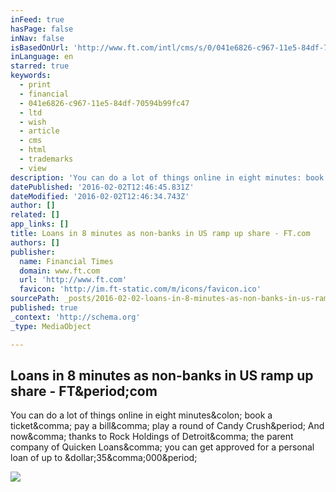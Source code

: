 ```yaml
---
inFeed: true
hasPage: false
inNav: false
isBasedOnUrl: 'http://www.ft.com/intl/cms/s/0/041e6826-c967-11e5-84df-70594b99fc47.html#axzz3z0qL0uIR'
inLanguage: en
starred: true
keywords:
  - print
  - financial
  - 041e6826-c967-11e5-84df-70594b99fc47
  - ltd
  - wish
  - article
  - cms
  - html
  - trademarks
  - view
description: 'You can do a lot of things online in eight minutes: book a ticket, pay a bill, play a round of Candy Crush. And now, thanks to Rock Holdings of Detroit, the parent company of Quicken Loans, you can get approved for a personal loan of up to $35,000.'
datePublished: '2016-02-02T12:46:45.831Z'
dateModified: '2016-02-02T12:46:34.743Z'
author: []
related: []
app_links: []
title: Loans in 8 minutes as non-banks in US ramp up share - FT.com
authors: []
publisher:
  name: Financial Times
  domain: www.ft.com
  url: 'http://www.ft.com'
  favicon: 'http://im.ft-static.com/m/icons/favicon.ico'
sourcePath: _posts/2016-02-02-loans-in-8-minutes-as-non-banks-in-us-ramp-up-share-ftcom.md
published: true
_context: 'http://schema.org'
_type: MediaObject

---
```

<article style=""><h1>Loans in 8 minutes as non-banks in US ramp up share - FT&amp;period;com</h1><p>You can do a lot of things online in eight minutes&amp;colon; book a ticket&amp;comma; pay a bill&amp;comma; play a round of Candy Crush&amp;period; And now&amp;comma; thanks to Rock Holdings of Detroit&amp;comma; the parent company of Quicken Loans&amp;comma; you can get approved for a personal loan of up to &amp;dollar;35&amp;comma;000&amp;period;</p><img src="http://im.ft-static.com/content/images/c56df09b-6771-4f4f-a7ba-dbd4dc3af7e7.img" /></article>